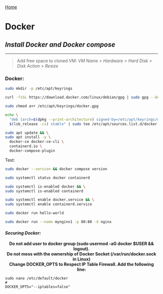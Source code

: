 <p align="left">
  <a href="https://github.com/vdarkobar/Home-Cloud#self-hosted-cloud">Home</a>
</p>   
  
# Docker
## *Install Docker and Docker compose*
  
--- 
  
> Add free space to cloned VM: *VM Name > Hardware > Hard Disk > Disk Action > Resize*  
  
  
### Docker:
```bash
sudo mkdir -p /etc/apt/keyrings
```
```bash
curl -fsSL https://download.docker.com/linux/debian/gpg | sudo gpg --dearmor -o /etc/apt/keyrings/docker.gpg
```
```bash
sudo chmod a+r /etc/apt/keyrings/docker.gpg
```
```bash
echo \
  "deb [arch=$(dpkg --print-architecture) signed-by=/etc/apt/keyrings/docker.gpg] https://download.docker.com/linux/debian \
  $(lsb_release -cs) stable" | sudo tee /etc/apt/sources.list.d/docker.list > /dev/null
```
```bash
sudo apt update && \
sudo apt install -y \
  docker-ce docker-ce-cli \
  containerd.io \
  docker-compose-plugin
```
  
Test:
```bash
sudo docker --version && docker compose version
```
```bash
sudo systemctl status docker containerd
```
```bash
sudo systemctl is-enabled docker && \
sudo systemctl is-enabled containerd
```
```bash
sudo systemctl enable docker.service && \
sudo systemctl enable containerd.service
```
```bash
sudo docker run hello-world
```
```bash
sudo docker run --name mynginx1 -p 80:80 -d nginx 
```
  
#### *Securing Docker:*  

<p align="center">
  <b>Do not add user to docker group (sudo usermod -aG docker $USER && logout).</b><br>
  <b>Do not mess with the ownership of Docker Socket (/var/run/docker.sock in Linux)</b><br>
  <b>Change DOCKER_OPTS to Respect IP Table Firewall. Add the following line:</b><br>
</p>

```
sudo nano /etc/default/docker
#
DOCKER_OPTS="--iptables=false"  
```
